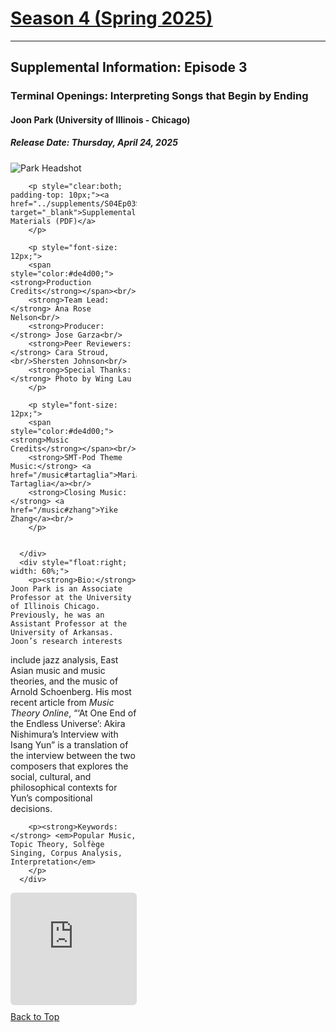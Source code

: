 <div class="seasonheader">
    <a href="/episodes/season04"><h1 class="seasonheader-text">Season 4 (Spring 2025)</h1></a>
</div>

<div>
<hr>
<h2>Supplemental Information: Episode 3</h2>

  <div class="supplement" id="e4.3">
    <h3 class="supplement-title">Terminal Openings: Interpreting Songs that Begin by Ending</h3>
    <h4>Joon Park (University of Illinois - Chicago)</h4>
    <h5>Release Date: Thursday, April 24, 2025</h5>
    <div class="floatsupps">
      <div style="float:left; width: 40%;">
        <img class="biopic" alt="Park Headshot" src="../supplements/S04Ep03park.jpg">

        <p style="clear:both; padding-top: 10px;"><a href="../supplements/S04Ep03Supp_park.pdf" target="_blank">Supplemental Materials (PDF)</a>
        </p>

        <p style="font-size: 12px;">
        <span style="color:#de4d00;"><strong>Production Credits</strong></span><br/>
        <strong>Team Lead:</strong> Ana Rose Nelson<br/>
        <strong>Producer:</strong> Jose Garza<br/>
        <strong>Peer Reviewers:</strong> Cara Stroud, <br/>Shersten Johnson<br/>
        <strong>Special Thanks:</strong> Photo by Wing Lau
        </p>

        <p style="font-size: 12px;">
        <span style="color:#de4d00;"><strong>Music Credits</strong></span><br/>
        <strong>SMT-Pod Theme Music:</strong> <a href="/music#tartaglia">Maria Tartaglia</a><br/>
        <strong>Closing Music:</strong> <a href="/music#zhang">Yike Zhang</a><br/>
        </p>


      </div>
      <div style="float:right; width: 60%;">
        <p><strong>Bio:</strong> Joon Park is an Associate Professor at the University of Illinois Chicago. Previously, he was an Assistant Professor at the University of Arkansas. Joon’s research interests
include jazz analysis, East Asian music and music theories, and the music of Arnold Schoenberg. His most recent article from <em>Music Theory Online</em>, “‘At One End of the Endless Universe’: Akira Nishimura’s Interview with Isang Yun” is a translation of the interview between the two composers that explores the social, cultural, and philosophical contexts for Yun’s compositional decisions.
        </p>

        <p><strong>Keywords:</strong> <em>Popular Music, Topic Theory, Solfège Singing, Corpus Analysis, Interpretation</em>
        </p>
      </div>
<div style="width: 100%; height: 180px; margin-top: 10px; margin-bottom: 10px; border-radius: 6px; overflow:hidden; clear:both;">
<iframe style="width: 100%; height: 180px;" frameborder="no" scrolling="no" seamless src="https://player.captivate.fm/show/d9c88032-2609-4757-82c7-860198cb482f/"></iframe></div>
    <a class="to-top" href="#top">Back to Top</a>
  </div>  
